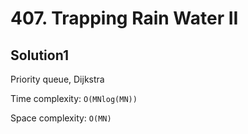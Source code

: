 # 407. Trapping Rain Water II

## Solution1

Priority queue, Dijkstra

Time complexity: `O(MNlog(MN))`

Space complexity: `O(MN)`
